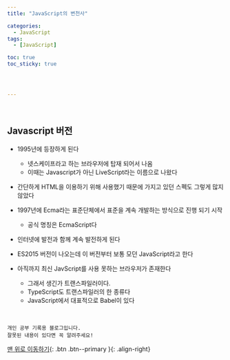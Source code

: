 ```yaml
---
title: "JavaScript의 변천사"

categories:
  - JavaScript
tags:
  - [JavaScript]

toc: true
toc_sticky: true




---
```


​     

## Javascript 버전

- 1995년에 등장하게 된다
  - 넷스케이프라고 하는 브라우저에 탑재 되어서 나옴
  - 이때는 Javascript가 아닌 LiveScript라는 이름으로 나왔다
- 간단하게 HTML을 이용하기 위해 사용했기 때문에 가지고 있던 스펙도 그렇게 많지 않았다

- 1997년에 Ecma라는 표준단체에서 표준을 계속 개발하는 방식으로 진행 되기 시작
  - 공식 명칭은 EcmaScript다

- 인터넷에 발전과 함께 계속 발전하게 된다
- ES2015 버전이 나오는데 이 버전부터 보통 모던 JavaScript라고 한다

- 아직까지 최신 JavScript를 사용 못하는 브라우저가 존재한다
  - 그래서 생긴가 트랜스파일러이다.
  - TypeScript도 트랜스파일러의 한 종류다
  - JavaScript에서 대표적으로 Babel이 있다

<br>

    개인 공부 기록용 블로그입니다.
    잘못된 내용이 있다면 꼭 알려주세요!

[맨 위로 이동하기](#){: .btn .btn--primary }{: .align-right}